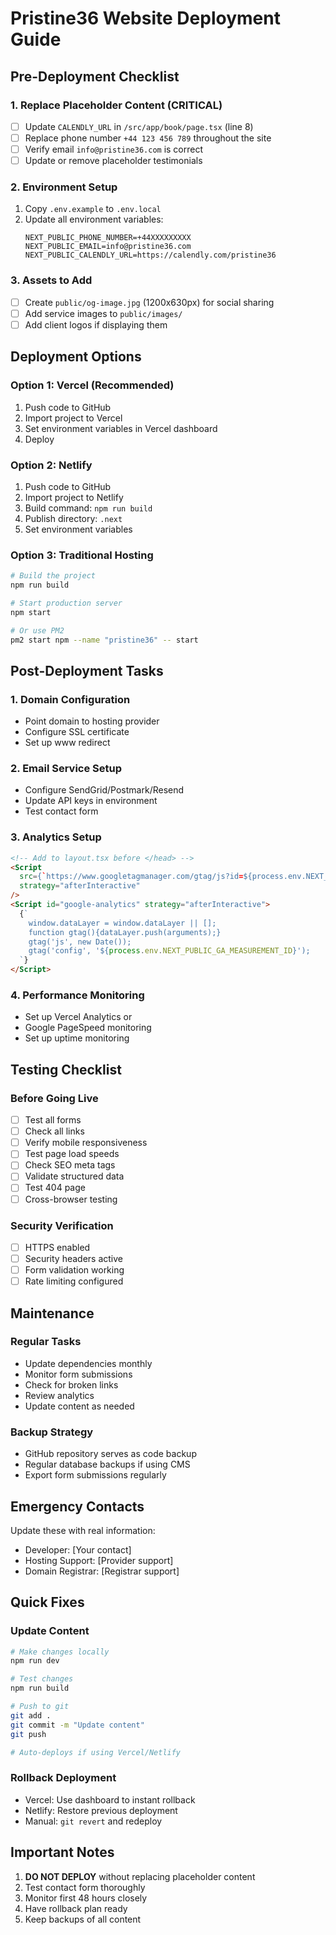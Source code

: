 # Pristine36 Website Deployment Guide

## Pre-Deployment Checklist

### 1. Replace Placeholder Content (CRITICAL)
- [ ] Update `CALENDLY_URL` in `/src/app/book/page.tsx` (line 8)
- [ ] Replace phone number `+44 123 456 789` throughout the site
- [ ] Verify email `info@pristine36.com` is correct
- [ ] Update or remove placeholder testimonials

### 2. Environment Setup
1. Copy `.env.example` to `.env.local`
2. Update all environment variables:
   ```
   NEXT_PUBLIC_PHONE_NUMBER=+44XXXXXXXXX
   NEXT_PUBLIC_EMAIL=info@pristine36.com
   NEXT_PUBLIC_CALENDLY_URL=https://calendly.com/pristine36
   ```

### 3. Assets to Add
- [ ] Create `public/og-image.jpg` (1200x630px) for social sharing
- [ ] Add service images to `public/images/`
- [ ] Add client logos if displaying them

## Deployment Options

### Option 1: Vercel (Recommended)
1. Push code to GitHub
2. Import project to Vercel
3. Set environment variables in Vercel dashboard
4. Deploy

### Option 2: Netlify
1. Push code to GitHub
2. Import project to Netlify
3. Build command: `npm run build`
4. Publish directory: `.next`
5. Set environment variables

### Option 3: Traditional Hosting
```bash
# Build the project
npm run build

# Start production server
npm start

# Or use PM2
pm2 start npm --name "pristine36" -- start
```

## Post-Deployment Tasks

### 1. Domain Configuration
- Point domain to hosting provider
- Configure SSL certificate
- Set up www redirect

### 2. Email Service Setup
- Configure SendGrid/Postmark/Resend
- Update API keys in environment
- Test contact form

### 3. Analytics Setup
```html
<!-- Add to layout.tsx before </head> -->
<Script
  src={`https://www.googletagmanager.com/gtag/js?id=${process.env.NEXT_PUBLIC_GA_MEASUREMENT_ID}`}
  strategy="afterInteractive"
/>
<Script id="google-analytics" strategy="afterInteractive">
  {`
    window.dataLayer = window.dataLayer || [];
    function gtag(){dataLayer.push(arguments);}
    gtag('js', new Date());
    gtag('config', '${process.env.NEXT_PUBLIC_GA_MEASUREMENT_ID}');
  `}
</Script>
```

### 4. Performance Monitoring
- Set up Vercel Analytics or
- Google PageSpeed monitoring
- Set up uptime monitoring

## Testing Checklist

### Before Going Live
- [ ] Test all forms
- [ ] Check all links
- [ ] Verify mobile responsiveness
- [ ] Test page load speeds
- [ ] Check SEO meta tags
- [ ] Validate structured data
- [ ] Test 404 page
- [ ] Cross-browser testing

### Security Verification
- [ ] HTTPS enabled
- [ ] Security headers active
- [ ] Form validation working
- [ ] Rate limiting configured

## Maintenance

### Regular Tasks
- Update dependencies monthly
- Monitor form submissions
- Check for broken links
- Review analytics
- Update content as needed

### Backup Strategy
- GitHub repository serves as code backup
- Regular database backups if using CMS
- Export form submissions regularly

## Emergency Contacts

Update these with real information:
- Developer: [Your contact]
- Hosting Support: [Provider support]
- Domain Registrar: [Registrar support]

## Quick Fixes

### Update Content
```bash
# Make changes locally
npm run dev

# Test changes
npm run build

# Push to git
git add .
git commit -m "Update content"
git push

# Auto-deploys if using Vercel/Netlify
```

### Rollback Deployment
- Vercel: Use dashboard to instant rollback
- Netlify: Restore previous deployment
- Manual: `git revert` and redeploy

## Important Notes

1. **DO NOT DEPLOY** without replacing placeholder content
2. Test contact form thoroughly
3. Monitor first 48 hours closely
4. Have rollback plan ready
5. Keep backups of all content
